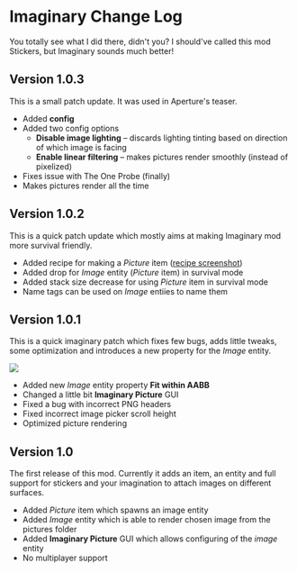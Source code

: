 # Imaginary Change Log

You totally see what I did there, didn't you? I should've called this mod Stickers, but Imaginary sounds much better!

## Version 1.0.3

This is a small patch update. It was used in Aperture's teaser.

- Added **config**
- Added two config options
	- **Disable image lighting** – discards lighting tinting based on direction of which image is facing
	- **Enable linear filtering** – makes pictures render smoothly (instead of pixelized)
- Fixes issue with The One Probe (finally)
- Makes pictures render all the time

## Version 1.0.2

This is a quick patch update which mostly aims at making Imaginary mod more survival friendly.

- Added recipe for making a *Picture* item ([recipe screenshot](http://i.imgur.com/2qAR3vd.png))
- Added drop for *Image* entity (*Picture* item) in survival mode
- Added stack size decrease for using *Picture* item in survival mode
- Name tags can be used on *Image* entiies to name them

## Version 1.0.1

This is a quick imaginary patch which fixes few bugs, adds little tweaks, some optimization and introduces a new property for the *Image* entity. 

<a href="https://youtu.be/3JMUUav_8QA"> 
    <img src="https://img.youtube.com/vi/3JMUUav_8QA/0.jpg">
</a>

- Added new *Image* entity property **Fit within AABB**
- Changed a little bit **Imaginary Picture** GUI
- Fixed a bug with incorrect PNG headers
- Fixed incorrect image picker scroll height
- Optimized picture rendering

## Version 1.0

The first release of this mod. Currently it adds an item, an entity and full support for stickers and your imagination to attach images on different surfaces.

- Added *Picture* item which spawns an image entity
- Added *Image* entity which is able to render chosen image from the pictures folder
- Added **Imaginary Picture** GUI which allows configuring of the *image* entity
- No multiplayer support